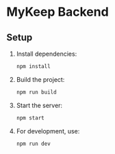 # MyKeep Backend

## Setup

1. Install dependencies:
    ```bash
    npm install
    ```

2. Build the project:
    ```bash
    npm run build
    ```

3. Start the server:
    ```bash
    npm start
    ```

4. For development, use:
    ```bash
    npm run dev
    ```
